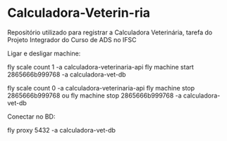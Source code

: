 # Calculadora-Veterin-ria
Repositório utilizado para registrar a Calculadora Veterinária, tarefa do Projeto Integrador do Curso de ADS no IFSC

Ligar e desligar machine: 

fly scale count 1 -a calculadora-veterinaria-api
fly machine start 2865666b999768 -a calculadora-vet-db

fly scale count 0 -a calculadora-veterinaria-api
fly machine stop 2865666b999768 ou 
fly machine stop 2865666b999768 -a calculadora-vet-db

Conectar no BD:

fly proxy 5432 -a calculadora-vet-db